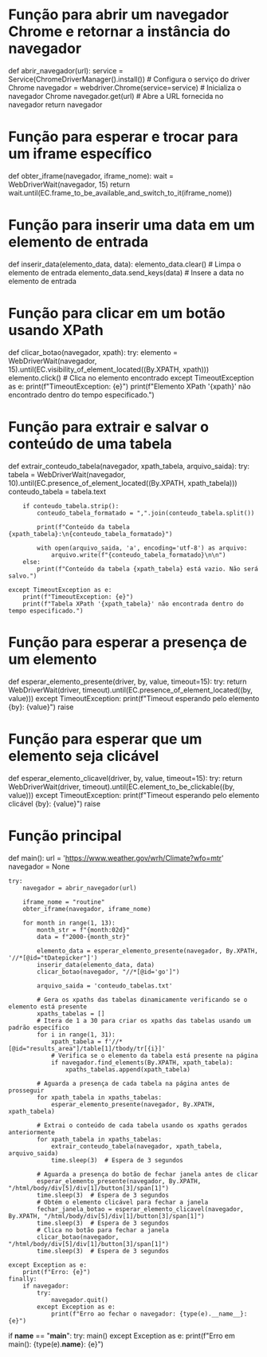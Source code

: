# Função para abrir um navegador Chrome e retornar a instância do navegador
def abrir_navegador(url):
    service = Service(ChromeDriverManager().install())  # Configura o serviço do driver Chrome
    navegador = webdriver.Chrome(service=service)  # Inicializa o navegador Chrome
    navegador.get(url)  # Abre a URL fornecida no navegador
    return navegador

# Função para esperar e trocar para um iframe específico
def obter_iframe(navegador, iframe_nome):
    wait = WebDriverWait(navegador, 15)
    return wait.until(EC.frame_to_be_available_and_switch_to_it(iframe_nome))

# Função para inserir uma data em um elemento de entrada
def inserir_data(elemento_data, data):
    elemento_data.clear()  # Limpa o elemento de entrada
    elemento_data.send_keys(data)  # Insere a data no elemento de entrada

# Função para clicar em um botão usando XPath
def clicar_botao(navegador, xpath):
    try:
        elemento = WebDriverWait(navegador, 15).until(EC.visibility_of_element_located((By.XPATH, xpath)))
        elemento.click()  # Clica no elemento encontrado
    except TimeoutException as e:
        print(f"TimeoutException: {e}")
        print(f"Elemento XPath '{xpath}' não encontrado dentro do tempo especificado.")

# Função para extrair e salvar o conteúdo de uma tabela
def extrair_conteudo_tabela(navegador, xpath_tabela, arquivo_saida):
    try:
        tabela = WebDriverWait(navegador, 10).until(EC.presence_of_element_located((By.XPATH, xpath_tabela)))
        conteudo_tabela = tabela.text

        if conteudo_tabela.strip():
            conteudo_tabela_formatado = ",".join(conteudo_tabela.split())

            print(f"Conteúdo da tabela {xpath_tabela}:\n{conteudo_tabela_formatado}")

            with open(arquivo_saida, 'a', encoding='utf-8') as arquivo:
                arquivo.write(f"{conteudo_tabela_formatado}\n\n")
        else:
            print(f"Conteúdo da tabela {xpath_tabela} está vazio. Não será salvo.")

    except TimeoutException as e:
        print(f"TimeoutException: {e}")
        print(f"Tabela XPath '{xpath_tabela}' não encontrada dentro do tempo especificado.")

# Função para esperar a presença de um elemento
def esperar_elemento_presente(driver, by, value, timeout=15):
    try:
        return WebDriverWait(driver, timeout).until(EC.presence_of_element_located((by, value)))
    except TimeoutException:
        print(f"Timeout esperando pelo elemento {by}: {value}")
        raise

# Função para esperar que um elemento seja clicável
def esperar_elemento_clicavel(driver, by, value, timeout=15):
    try:
        return WebDriverWait(driver, timeout).until(EC.element_to_be_clickable((by, value)))
    except TimeoutException:
        print(f"Timeout esperando pelo elemento clicável {by}: {value}")
        raise

# Função principal
def main():
    url = 'https://www.weather.gov/wrh/Climate?wfo=mtr'
    navegador = None

    try:
        navegador = abrir_navegador(url)

        iframe_nome = "routine"
        obter_iframe(navegador, iframe_nome)

        for month in range(1, 13):
            month_str = f"{month:02d}"
            data = f"2000-{month_str}"

            elemento_data = esperar_elemento_presente(navegador, By.XPATH, '//*[@id="tDatepicker"]')
            inserir_data(elemento_data, data)
            clicar_botao(navegador, "//*[@id='go']")

            arquivo_saida = 'conteudo_tabelas.txt'
            
            # Gera os xpaths das tabelas dinamicamente verificando se o elemento está presente
            xpaths_tabelas = []
            # Itera de 1 a 30 para criar os xpaths das tabelas usando um padrão específico
            for i in range(1, 31):
                xpath_tabela = f'//*[@id="results_area"]/table[1]/tbody/tr[{i}]'
                # Verifica se o elemento da tabela está presente na página
                if navegador.find_elements(By.XPATH, xpath_tabela):
                    xpaths_tabelas.append(xpath_tabela)

            # Aguarda a presença de cada tabela na página antes de prosseguir
            for xpath_tabela in xpaths_tabelas:
                esperar_elemento_presente(navegador, By.XPATH, xpath_tabela)

            # Extrai o conteúdo de cada tabela usando os xpaths gerados anteriormente
            for xpath_tabela in xpaths_tabelas:
                extrair_conteudo_tabela(navegador, xpath_tabela, arquivo_saida)
                time.sleep(3)  # Espera de 3 segundos

            # Aguarda a presença do botão de fechar janela antes de clicar
            esperar_elemento_presente(navegador, By.XPATH, "/html/body/div[5]/div[1]/button[3]/span[1]")
            time.sleep(3)  # Espera de 3 segundos
            # Obtém o elemento clicável para fechar a janela
            fechar_janela_botao = esperar_elemento_clicavel(navegador, By.XPATH, "/html/body/div[5]/div[1]/button[3]/span[1]")
            time.sleep(3)  # Espera de 3 segundos
            # Clica no botão para fechar a janela
            clicar_botao(navegador, "/html/body/div[5]/div[1]/button[3]/span[1]")
            time.sleep(3)  # Espera de 3 segundos

    except Exception as e:
        print(f"Erro: {e}")
    finally:
        if navegador:
            try:
                navegador.quit()
            except Exception as e:
                print(f"Erro ao fechar o navegador: {type(e).__name__}: {e}")

if __name__ == "__main__":
    try:
        main()
    except Exception as e:
        print(f"Erro em main(): {type(e).__name__}: {e}")
